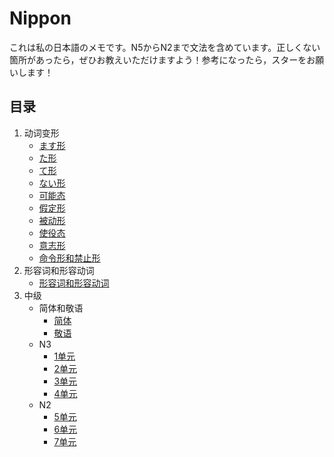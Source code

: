 # Nippon
これは私の日本語のメモです。N5からN2まで文法を含めています。正しくない箇所があったら，ぜひお教えいただけますよう！参考になったら，スターをお願いします！
## 目录
1. 动词变形
	- [ます形](https://github.com/xinwu-yang/nippon/blob/master/%E3%81%BE%E3%81%99%E5%BD%A2.md)
	- [た形](https://github.com/xinwu-yang/nippon/blob/master/%E3%81%9F%E5%BD%A2.md)
	- [て形](https://github.com/xinwu-yang/nippon/blob/master/%E3%81%A6%E5%BD%A2.md)
	- [ない形](https://github.com/xinwu-yang/nippon/blob/master/%E3%81%AA%E3%81%84%E5%BD%A2.md)
	- [可能态](https://github.com/xinwu-yang/nippon/blob/master/%E5%8F%AF%E8%83%BD%E6%80%81.md)
	- [假定形](https://github.com/xinwu-yang/nippon/blob/master/%E5%81%87%E5%AE%9A%E5%BD%A2.md)
	- [被动形](https://github.com/xinwu-yang/nippon/blob/master/%E8%A2%AB%E5%8A%A8%E5%BD%A2.md)
	- [使役态](https://github.com/xinwu-yang/nippon/blob/master/%E4%BD%BF%E5%BD%B9%E6%80%81.md)
	- [意志形](https://github.com/xinwu-yang/nippon/blob/master/%E6%84%8F%E5%BF%97%E5%BD%A2.md)
	- [命令形和禁止形](https://github.com/xinwu-yang/nippon/blob/master/%E5%BD%A2%E5%AE%B9%E8%AF%8D%E5%92%8C%E5%BD%A2%E5%AE%B9%E5%8A%A8%E8%AF%8D.md)
1. 形容词和形容动词
	- [形容词和形容动词](https://github.com/xinwu-yang/nippon/blob/master/%E5%BD%A2%E5%AE%B9%E8%AF%8D%E5%92%8C%E5%BD%A2%E5%AE%B9%E5%8A%A8%E8%AF%8D.md)
1. 中级
	- 简体和敬语
		- [简体](https://github.com/xinwu-yang/nippon/blob/master/%E7%AE%80%E4%BD%93.md)
		- [敬语](https://github.com/xinwu-yang/nippon/blob/master/%E6%95%AC%E8%AF%AD.md)
	- N3
		- [1单元](https://github.com/xinwu-yang/nippon/tree/master/N3/%EF%BC%91%E5%8D%98%E5%85%83)
		- [2单元](https://github.com/xinwu-yang/nippon/tree/master/N3/%EF%BC%92%E5%8D%98%E5%85%83)
		- [3单元](https://github.com/xinwu-yang/nippon/tree/master/N3/%EF%BC%93%E5%8D%98%E5%85%83)
		- [4单元](https://github.com/xinwu-yang/nippon/tree/master/N3/%EF%BC%94%E5%8D%98%E5%85%83)
	- N2
		- [5单元](https://github.com/xinwu-yang/nippon/tree/master/N2/%E7%AC%AC%EF%BC%95%E5%8D%98%E5%85%83)
		- [6单元](https://github.com/xinwu-yang/nippon/tree/master/N2/%E7%AC%AC%EF%BC%96%E5%8D%98%E5%85%83)
		- [7单元](https://github.com/xinwu-yang/nippon/tree/master/N2/%E7%AC%AC%EF%BC%97%E5%8D%98%E5%85%83)